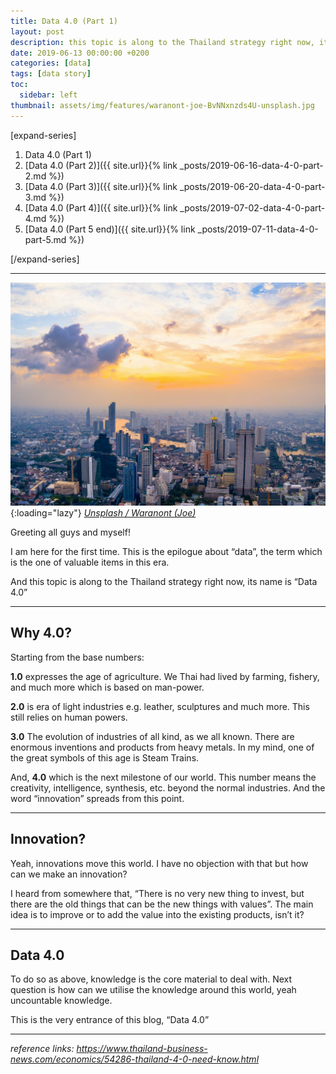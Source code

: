 ```yaml
---
title: Data 4.0 (Part 1)
layout: post
description: this topic is along to the Thailand strategy right now, its name is “Data 4.0.”
date: 2019-06-13 00:00:00 +0200
categories: [data]
tags: [data story]
toc:
  sidebar: left
thumbnail: assets/img/features/waranont-joe-BvNNxnzds4U-unsplash.jpg
---
```


[expand-series]

  1. Data 4.0 (Part 1)
  1. [Data 4.0 (Part 2)]({{ site.url}}{% link _posts/2019-06-16-data-4-0-part-2.md %})
  1. [Data 4.0 (Part 3)]({{ site.url}}{% link _posts/2019-06-20-data-4-0-part-3.md %})
  1. [Data 4.0 (Part 4)]({{ site.url}}{% link _posts/2019-07-02-data-4-0-part-4.md %})
  1. [Data 4.0 (Part 5 end)]({{ site.url}}{% link _posts/2019-07-11-data-4-0-part-5.md %})

[/expand-series]

---
![feature img](/assets/img/features/waranont-joe-BvNNxnzds4U-unsplash.jpg){:loading="lazy"}
*[Unsplash / Waranont (Joe)](https://unsplash.com/photos/high-angle-photo-of-buildings-BvNNxnzds4U)*

Greeting all guys and myself!

I am here for the first time. This is the epilogue about “data”, the term which is the one of valuable items in this era.

And this topic is along to the Thailand strategy right now, its name is “Data 4.0”

---

## Why 4.0?

Starting from the base numbers:

**1.0** expresses the age of agriculture. We Thai had lived by farming, fishery, and much more which is based on man-power.

**2.0** is era of light industries e.g. leather, sculptures and much more. This still relies on human powers.

**3.0** The evolution of industries of all kind, as we all known. There are enormous inventions and products from heavy metals. In my mind, one of the great symbols of this age is Steam Trains.

And, **4.0** which is the next milestone of our world. This number means the creativity, intelligence, synthesis, etc. beyond the normal industries. And the word “innovation” spreads from this point.

---

## Innovation?

Yeah, innovations move this world. I have no objection with that but how can we make an innovation?

I heard from somewhere that, “There is no very new thing to invest, but there are the old things that can be the new things with values”. The main idea is to improve or to add the value into the existing products, isn’t it?

---

## Data 4.0

To do so as above, knowledge is the core material to deal with. Next question is how can we utilise the knowledge around this world, yeah uncountable knowledge.

This is the very entrance of this blog, “Data 4.0”

---

*reference links: <https://www.thailand-business-news.com/economics/54286-thailand-4-0-need-know.html>*
